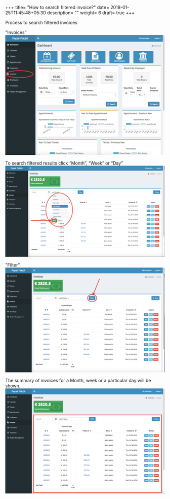 +++
title= "How to search filtered invoice?"
date= 2018-01-25T11:45:48+05:30
description= ""
weight= 6 
draft= true
+++

Process to search filtered invoices

“Invoices” 
![How to search filtered invoice?](/images/invoice/how_to_search_filtered_invoice/go_to_invoice.png)

To search filtered results click “Month”, “Week” or “Day”
![How to search filtered invoice?](/images/invoice/how_to_search_filtered_invoice/select_date_and_apply.png)

"Filter"
![How to search filtered invoice?](/images/invoice/how_to_search_filtered_invoice/filtered_invoice.png)

The summary of invoices for a Month, week or a particular day will be shown.
![How to search filtered invoice?](/images/invoice/how_to_search_filtered_invoice/summary_for_filtered_invoice.png)


